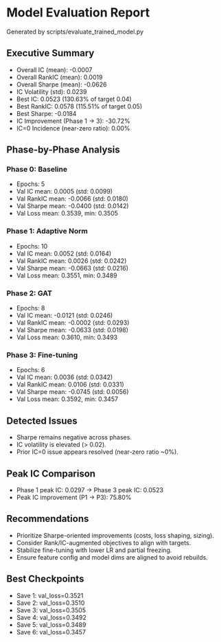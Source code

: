 # Model Evaluation Report

Generated by scripts/evaluate_trained_model.py

## Executive Summary

- Overall IC (mean): -0.0007
- Overall RankIC (mean): 0.0019
- Overall Sharpe (mean): -0.0626
- IC Volatility (std): 0.0239
- Best IC: 0.0523 (130.63% of target 0.04)
- Best RankIC: 0.0578 (115.51% of target 0.05)
- Best Sharpe: -0.0184
- IC Improvement (Phase 1 -> 3): -30.72%
- IC=0 Incidence (near-zero ratio): 0.00%

## Phase-by-Phase Analysis

### Phase 0: Baseline

- Epochs: 5
- Val IC mean: 0.0005 (std: 0.0099)
- Val RankIC mean: -0.0066 (std: 0.0180)
- Val Sharpe mean: -0.0400 (std: 0.0142)
- Val Loss mean: 0.3539, min: 0.3505

### Phase 1: Adaptive Norm

- Epochs: 10
- Val IC mean: 0.0052 (std: 0.0164)
- Val RankIC mean: 0.0026 (std: 0.0242)
- Val Sharpe mean: -0.0663 (std: 0.0216)
- Val Loss mean: 0.3551, min: 0.3489

### Phase 2: GAT

- Epochs: 8
- Val IC mean: -0.0121 (std: 0.0246)
- Val RankIC mean: -0.0002 (std: 0.0293)
- Val Sharpe mean: -0.0633 (std: 0.0198)
- Val Loss mean: 0.3610, min: 0.3493

### Phase 3: Fine-tuning

- Epochs: 6
- Val IC mean: 0.0036 (std: 0.0342)
- Val RankIC mean: 0.0106 (std: 0.0331)
- Val Sharpe mean: -0.0745 (std: 0.0056)
- Val Loss mean: 0.3592, min: 0.3457

## Detected Issues

- Sharpe remains negative across phases.
- IC volatility is elevated (> 0.02).
- Prior IC=0 issue appears resolved (near-zero ratio ~0%).


## Peak IC Comparison
- Phase 1 peak IC: 0.0297 -> Phase 3 peak IC: 0.0523
- Peak IC improvement (P1 -> P3): 75.80%

## Recommendations

- Prioritize Sharpe-oriented improvements (costs, loss shaping, sizing).
- Consider Rank/IC-augmented objectives to align with targets.
- Stabilize fine-tuning with lower LR and partial freezing.
- Ensure feature config and model dims are aligned to avoid rebuilds.

## Best Checkpoints
- Save 1: val_loss=0.3521
- Save 2: val_loss=0.3510
- Save 3: val_loss=0.3505
- Save 4: val_loss=0.3492
- Save 5: val_loss=0.3489
- Save 6: val_loss=0.3457
